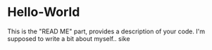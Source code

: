 # Hello-World
This is the "READ ME" part, provides a description of your code.
I'm supposed to write a bit about myself.. sike
